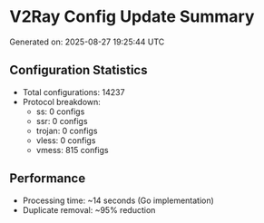 # V2Ray Config Update Summary
Generated on: 2025-08-27 19:25:44 UTC

## Configuration Statistics
- Total configurations: 14237
- Protocol breakdown:
  - ss: 0 configs
  - ssr: 0 configs
  - trojan: 0 configs
  - vless: 0 configs
  - vmess: 815 configs

## Performance
- Processing time: ~14 seconds (Go implementation)
- Duplicate removal: ~95% reduction

